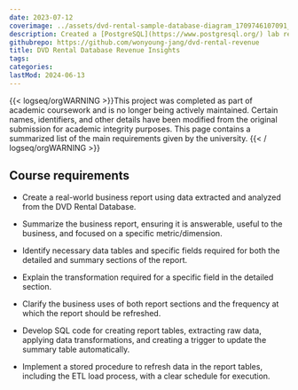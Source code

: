 ```yaml
---
date: 2023-07-12
coverimage: ../assets/dvd-rental-sample-database-diagram_1709746107091_0.png
description: Created a [PostgreSQL](https://www.postgresql.org/) lab report with SQL, extracting detailed data and summaries from the  [DVD Rental Database](https://www.postgresqltutorial.com/postgresql-getting-started/postgresql-sample-database/)  for a business query
githubrepo: https://github.com/wonyoung-jang/dvd-rental-revenue
title: DVD Rental Database Revenue Insights
tags:
categories:
lastMod: 2024-06-13
---
```

{{< logseq/orgWARNING >}}This project was completed as part of academic coursework and is no longer being actively maintained. Certain names, identifiers, and other details have been modified from the original submission for academic integrity purposes. This page contains a summarized list of the main requirements given by the university.
{{< / logseq/orgWARNING >}}

## Course requirements

  + Create a real-world business report using data extracted and analyzed from the DVD Rental Database.

  + Summarize the business report, ensuring it is answerable, useful to the business, and focused on a specific metric/dimension.

  + Identify necessary data tables and specific fields required for both the detailed and summary sections of the report.

  + Explain the transformation required for a specific field in the detailed section.

  + Clarify the business uses of both report sections and the frequency at which the report should be refreshed.

  + Develop SQL code for creating report tables, extracting raw data, applying data transformations, and creating a trigger to update the summary table automatically.

  + Implement a stored procedure to refresh data in the report tables, including the ETL load process, with a clear schedule for execution.
